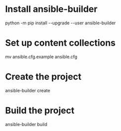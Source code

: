 # Install ansible-builder
python -m pip install --upgrade --user ansible-builder

# Set up content collections
mv ansible.cfg.example ansible.cfg

# Create the project
ansible-builder create

# Build the project
ansible-builder build
